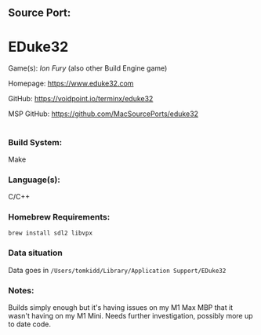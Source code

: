 ## Source Port:
# EDuke32

Game(s): *Ion Fury* (also other Build Engine game)

Homepage: https://www.eduke32.com

GitHub: https://voidpoint.io/terminx/eduke32

MSP GitHub: https://github.com/MacSourcePorts/eduke32

#
### Build System: 
Make

### Language(s):
C/C++

### Homebrew Requirements:

```
brew install sdl2 libvpx
```
### Data situation
Data goes in `/Users/tomkidd/Library/Application Support/EDuke32`

### Notes:
Builds simply enough but it's having issues on my M1 Max MBP that it wasn't having on my M1 Mini. Needs further investigation, possibly more up to date code. 